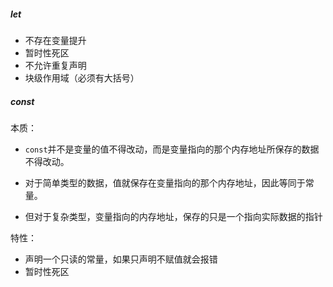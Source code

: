 ##### let

- 不存在变量提升
- 暂时性死区
- 不允许重复声明
- 块级作用域（必须有大括号）

##### const

本质：

- `const`并不是变量的值不得改动，而是变量指向的那个内存地址所保存的数据不得改动。

- 对于简单类型的数据，值就保存在变量指向的那个内存地址，因此等同于常量。

- 但对于复杂类型，变量指向的内存地址，保存的只是一个指向实际数据的指针

特性：

- 声明一个只读的常量，如果只声明不赋值就会报错
- 暂时性死区

